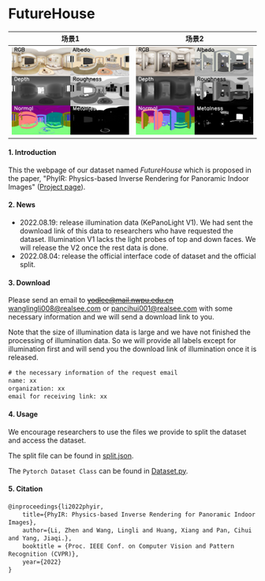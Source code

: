 # FutureHouse

|                      场景1                       |                      场景2                       |
| :----------------------------------------------: | :----------------------------------------------: |
| <img src="./figs/sample_1678.jpg" width="500" /> | <img src="./figs/sample_867.jpg" width="500"  /> |

#### 1. Introduction

This the webpage of our dataset named *FutureHouse* which is proposed in the paper, "PhyIR: Physics-based Inverse Rendering for Panoramic Indoor Images" ([Project page](http://yodlee.top/PhyIR/)). 

#### 2. News

+ 2022.08.19: release illumination data (KePanoLight V1). We had sent the download link of this data to researchers who have requested the dataset. Illumination V1 lacks the light probes of top and down faces. We will release the V2 once the rest data is done.
+ 2022.08.04: release the official interface code of dataset and the official split.

#### 3. Download

Please send an email to ~~yodlee@mail.nwpu.edu.cn~~ wanglingli008@realsee.com or pancihui001@realsee.com with some necessary information and we will send a download link to you. 

Note that the size of illumination data is large and we have not finished the processing of illumination data. So we will provide all labels except for illumination first and will send you the download link of illumination once  it is released.

```
# the necessary information of the request email
name: xx
organization: xx
email for receiving link: xx
```

#### 4. Usage

We encourage researchers to use the files we provide to split the dataset and access the dataset.

The split file can be found in [split.json](./split.json).

The `Pytorch Dataset Class` can be found in [Dataset.py](./DataSet.py).

#### 5. Citation

```
@inproceedings{li2022phyir,
    title={PhyIR: Physics-based Inverse Rendering for Panoramic Indoor Images},
    author={Li, Zhen and Wang, Lingli and Huang, Xiang and Pan, Cihui and Yang, Jiaqi.},
    booktitle = {Proc. IEEE Conf. on Computer Vision and Pattern Recognition (CVPR)}, 
    year={2022}
}
```



